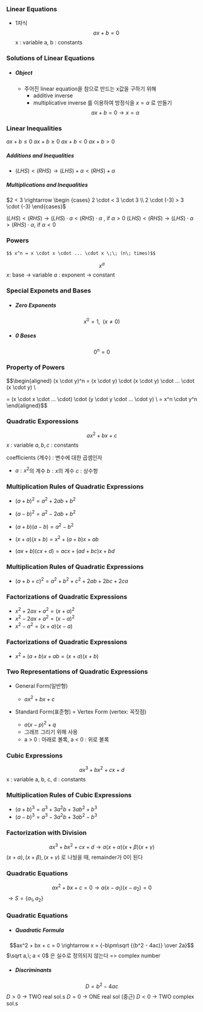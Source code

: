 

### Linear Equations 
- 1차식 
$$ax + b = 0$$
													   x : variable 
													   a, b : constants



### Solutions of Linear Equations
- ##### Object
	- 주어진 linear equation을 참으로 만드는 x값을 구하기 위해 
		- additive inverse
		- multiplicative inverse
	 를 이용하여 방정식을 $x = \alpha$ 로 만들기
$$ax + b = 0 \rightarrow x = \alpha$$





### Linear Inequalities

$ax + b \leq 0$
$ax + b \geq 0$
$ax + b < 0$
$ax + b > 0$


##### Additions and Inequalities
- $(LHS) < (RHS) \rightarrow (LHS) + \alpha < (RHS) + \alpha$


##### Multiplications and Inequalities
$2 < 3 \rightarrow \begin {cases} 2 \cdot < 3 \cdot 3 \\ 2 \cdot (-3) > 3 \cdot (-3) \end{cases}$


$(LHS) < (RHS) \rightarrow (LHS) \cdot a < (RHS) \cdot \alpha$ ,       if $\alpha > 0$
$(LHS) < (RHS) \rightarrow (LHS) \cdot \alpha > (RHS) \cdot \alpha$,       if $\alpha < 0$





### Powers 
	$$ x^n = x \cdot x \cdot ... \cdot x \;\; (n\; times)$$
$$x^a$$
									$x :$ base -> variable
									$a$ : exponent -> constant



### Special Exponets and Bases 
 
 - ##### Zero Exponents
$$x^0 = 1, \;\;(x \neq 0)$$


- ##### 0 Bases
$$0^n = 0$$




### Property of Powers
$$\begin{aligned}
(x \cdot y)^n = (x \cdot y) \cdot (x \cdot y) \cdot ... \cdot (x \cdot y) \\ 

= (x \cdot x \cdot ... \cdot) \cdot (y \cdot y \cdot ... \cdot y) \\
= x^n \cdot y^n
\end{aligned}$$




### Quadratic Exporessions 
$$ax^2 + bx + c$$
													$x$ : variable
													$a, b, c$ : constants

coefficients (계수) : 변수에 대한 곱셈인자
- $a : x^2$의 계수        $b : x$의 계수       $c$ : 상수항 





### Multiplication Rules of Quadratic Expressions 
- $(a + b)^2 = a^2 + 2ab + b^2$
- $(a - b)^2 = a^2 -2ab + b^2$

- $(a + b)(a - b) = a^2 - b^2$

- $(x + a)(x + b) = x^2 + (a + b)x + ab$

- $(ax + b)(cx + d) = acx + (ad + bc)x + bd$





### Multiplication Rules of Quadratic Expressions 

- $(a + b + c)^2 = a^2 + b^2 + c^2 + 2ab + 2bc +2ca$




### Factorizations of Quadratic Expressions
- $x^2 + 2ax + a^2 = (x + a)^2$
- $x^2 -2ax + a^2 = (x - a)^2$
- $x^2 - a^2 = (x + a)(x - a)$



### Factorizations of Quadratic Expressions
- $x^2 + (a + b)x + ab = (x + a)(x+b)$





### Two Representations of Quadratic Expressions
- General Form(일반형)
	- $ax^2 + bx + c$
	
- Standard Form(표준형) = Vertex Form (vertex: 꼭짓점)
	- $a(x - p)^2 + q$
	- 그래프 그리기 위해 사용
	- a > 0 : 아래로 볼록, a < 0 : 위로 볼록 




### Cubic Expressions
$$ax^3 + bx^2 + cx + d$$
												x : variable
												a, b, c, d : constants




### Multiplication Rules of Cubic Expressions
- $(a + b)^3 = a^3 + 3a^2b + 3ab^2 + b^3$
- $(a-b)^3 = a^3 - 3a^2b + 3ab^2 - b^3$




### Factorization with Division
$$ax^3 + bx^2 + cx + d \rightarrow a(x+\alpha)(x + \beta)(x+\gamma)$$
					$(x + \alpha), (x + \beta), (x + \gamma)$ 로 나눴을 때, remainder가 0이 된다



### Quadratic Equations
$$ax^2 + bx + c = 0 \rightarrow a(x - a_1)(x-a_2) = 0$$
	 													$\rightarrow S = \lbrace a_1, a_2 \rbrace$




### Quadratic Equations
- ##### Quadratic Formula
$$ax^2 + bx + c = 0 \rightarrow x = {-b\pm\sqrt {(b^2 - 4ac)} \over 2a}$$
						$\sqrt a,\; a < 0$ 은 실수로 정의되지 않는다 => complex number




- ##### Discriminants 
$$D = b^2 - 4ac$$
												    $D > 0$ -> TWO real sol.s
												    $D = 0$ -> ONE real sol (중근)
												    $D < 0$ -> TWO complex sol.s




